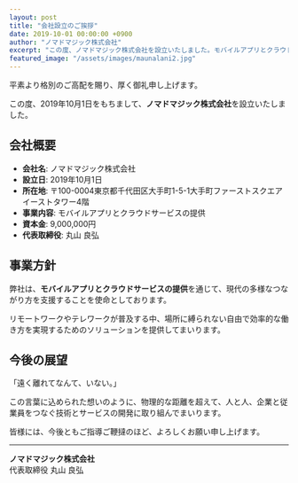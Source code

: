 ```yaml
---
layout: post
title: "会社設立のご挨拶"
date: 2019-10-01 00:00:00 +0900
author: "ノマドマジック株式会社"
excerpt: "この度、ノマドマジック株式会社を設立いたしました。モバイルアプリとクラウドサービスの提供を通じて、新しいつながりを支援してまいります。"
featured_image: "/assets/images/maunalani2.jpg"
---
```


平素より格別のご高配を賜り、厚く御礼申し上げます。

この度、2019年10月1日をもちまして、**ノマドマジック株式会社**を設立いたしました。

## 会社概要

- **会社名**: ノマドマジック株式会社
- **設立日**: 2019年10月1日
- **所在地**: 〒100-0004東京都千代田区大手町1-5-1大手町ファーストスクエア イーストタワー4階
- **事業内容**: モバイルアプリとクラウドサービスの提供
- **資本金**: 9,000,000円
- **代表取締役**: 丸山 良弘

## 事業方針

弊社は、**モバイルアプリとクラウドサービスの提供**を通じて、現代の多様なつながり方を支援することを使命としております。

リモートワークやテレワークが普及する中、場所に縛られない自由で効率的な働き方を実現するためのソリューションを提供してまいります。

## 今後の展望

「遠く離れてなんて、いない。」

この言葉に込められた想いのように、物理的な距離を超えて、人と人、企業と従業員をつなぐ技術とサービスの開発に取り組んでまいります。

皆様には、今後ともご指導ご鞭撻のほど、よろしくお願い申し上げます。

---

**ノマドマジック株式会社**  
代表取締役 丸山 良弘 